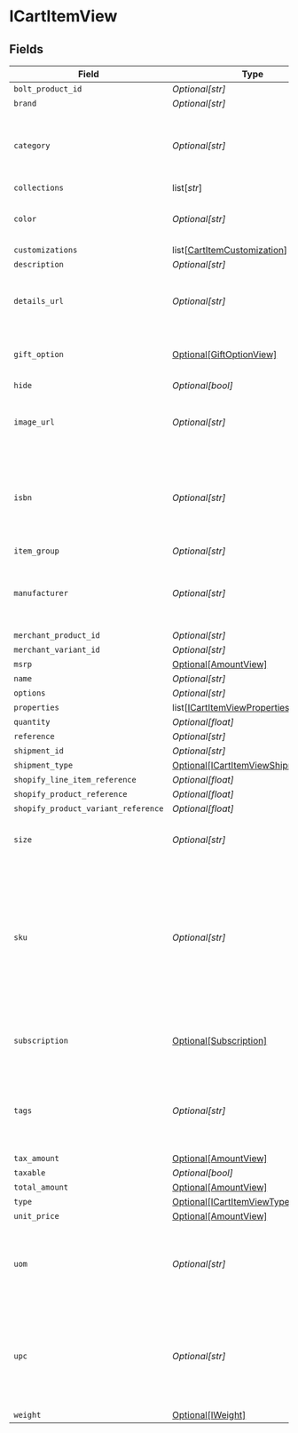 # ICartItemView


## Fields

| Field                                                                                                                           | Type                                                                                                                            | Required                                                                                                                        | Description                                                                                                                     | Example                                                                                                                         |
| ------------------------------------------------------------------------------------------------------------------------------- | ------------------------------------------------------------------------------------------------------------------------------- | ------------------------------------------------------------------------------------------------------------------------------- | ------------------------------------------------------------------------------------------------------------------------------- | ------------------------------------------------------------------------------------------------------------------------------- |
| `bolt_product_id`                                                                                                               | *Optional[str]*                                                                                                                 | :heavy_minus_sign:                                                                                                              | N/A                                                                                                                             |                                                                                                                                 |
| `brand`                                                                                                                         | *Optional[str]*                                                                                                                 | :heavy_minus_sign:                                                                                                              | N/A                                                                                                                             |                                                                                                                                 |
| `category`                                                                                                                      | *Optional[str]*                                                                                                                 | :heavy_minus_sign:                                                                                                              | Used to define a product category associated with the item.                                                                     | bags                                                                                                                            |
| `collections`                                                                                                                   | list[*str*]                                                                                                                     | :heavy_minus_sign:                                                                                                              | N/A                                                                                                                             |                                                                                                                                 |
| `color`                                                                                                                         | *Optional[str]*                                                                                                                 | :heavy_minus_sign:                                                                                                              | Used to define the color of the item.                                                                                           | Bolt Blue                                                                                                                       |
| `customizations`                                                                                                                | list[[CartItemCustomization](../../models/shared/cartitemcustomization.md)]                                                     | :heavy_minus_sign:                                                                                                              | N/A                                                                                                                             |                                                                                                                                 |
| `description`                                                                                                                   | *Optional[str]*                                                                                                                 | :heavy_minus_sign:                                                                                                              | N/A                                                                                                                             |                                                                                                                                 |
| `details_url`                                                                                                                   | *Optional[str]*                                                                                                                 | :heavy_minus_sign:                                                                                                              | Used to provide a link to the item's product page.                                                                              | https://boltswagstore.com/products/123456                                                                                       |
| `gift_option`                                                                                                                   | [Optional[GiftOptionView]](../../models/shared/giftoptionview.md)                                                               | :heavy_minus_sign:                                                                                                              | Defines which gift options are hidden.                                                                                          |                                                                                                                                 |
| `hide`                                                                                                                          | *Optional[bool]*                                                                                                                | :heavy_minus_sign:                                                                                                              | N/A                                                                                                                             |                                                                                                                                 |
| `image_url`                                                                                                                     | *Optional[str]*                                                                                                                 | :heavy_minus_sign:                                                                                                              | Used to provide a link to the image associated with the item.                                                                   | https://boltswagstore.com/products/123456/images/1.png                                                                          |
| `isbn`                                                                                                                          | *Optional[str]*                                                                                                                 | :heavy_minus_sign:                                                                                                              | Used to define the International Standard Book Number associated with the book.                                                 | 9780091347314                                                                                                                   |
| `item_group`                                                                                                                    | *Optional[str]*                                                                                                                 | :heavy_minus_sign:                                                                                                              | N/A                                                                                                                             |                                                                                                                                 |
| `manufacturer`                                                                                                                  | *Optional[str]*                                                                                                                 | :heavy_minus_sign:                                                                                                              | Used to define the organization that manufactured the item.                                                                     | Bolt Textiles USA                                                                                                               |
| `merchant_product_id`                                                                                                           | *Optional[str]*                                                                                                                 | :heavy_minus_sign:                                                                                                              | N/A                                                                                                                             |                                                                                                                                 |
| `merchant_variant_id`                                                                                                           | *Optional[str]*                                                                                                                 | :heavy_minus_sign:                                                                                                              | N/A                                                                                                                             |                                                                                                                                 |
| `msrp`                                                                                                                          | [Optional[AmountView]](../../models/shared/amountview.md)                                                                       | :heavy_minus_sign:                                                                                                              | N/A                                                                                                                             |                                                                                                                                 |
| `name`                                                                                                                          | *Optional[str]*                                                                                                                 | :heavy_minus_sign:                                                                                                              | N/A                                                                                                                             |                                                                                                                                 |
| `options`                                                                                                                       | *Optional[str]*                                                                                                                 | :heavy_minus_sign:                                                                                                              | N/A                                                                                                                             |                                                                                                                                 |
| `properties`                                                                                                                    | list[[ICartItemViewProperties](../../models/shared/icartitemviewproperties.md)]                                                 | :heavy_minus_sign:                                                                                                              | N/A                                                                                                                             |                                                                                                                                 |
| `quantity`                                                                                                                      | *Optional[float]*                                                                                                               | :heavy_minus_sign:                                                                                                              | N/A                                                                                                                             | 1                                                                                                                               |
| `reference`                                                                                                                     | *Optional[str]*                                                                                                                 | :heavy_minus_sign:                                                                                                              | N/A                                                                                                                             |                                                                                                                                 |
| `shipment_id`                                                                                                                   | *Optional[str]*                                                                                                                 | :heavy_minus_sign:                                                                                                              | N/A                                                                                                                             |                                                                                                                                 |
| `shipment_type`                                                                                                                 | [Optional[ICartItemViewShipmentType]](../../models/shared/icartitemviewshipmenttype.md)                                         | :heavy_minus_sign:                                                                                                              | N/A                                                                                                                             |                                                                                                                                 |
| `shopify_line_item_reference`                                                                                                   | *Optional[float]*                                                                                                               | :heavy_minus_sign:                                                                                                              | N/A                                                                                                                             |                                                                                                                                 |
| `shopify_product_reference`                                                                                                     | *Optional[float]*                                                                                                               | :heavy_minus_sign:                                                                                                              | N/A                                                                                                                             |                                                                                                                                 |
| `shopify_product_variant_reference`                                                                                             | *Optional[float]*                                                                                                               | :heavy_minus_sign:                                                                                                              | N/A                                                                                                                             |                                                                                                                                 |
| `size`                                                                                                                          | *Optional[str]*                                                                                                                 | :heavy_minus_sign:                                                                                                              | Used to define the size of the item.                                                                                            | Large                                                                                                                           |
| `sku`                                                                                                                           | *Optional[str]*                                                                                                                 | :heavy_minus_sign:                                                                                                              | Used to define an alpha-numeric Stock Keeping Unit associated with the item as it is mapped to your internal product catalogue. | BOLT-SKU_100                                                                                                                    |
| `subscription`                                                                                                                  | [Optional[Subscription]](../../models/shared/subscription.md)                                                                   | :heavy_minus_sign:                                                                                                              | Describes a product added as a recurring subscription.                                                                          |                                                                                                                                 |
| `tags`                                                                                                                          | *Optional[str]*                                                                                                                 | :heavy_minus_sign:                                                                                                              | Used to define a comma-separated list of tags associated with the item.                                                         | tote, blue, linen, eco-friendly                                                                                                 |
| `tax_amount`                                                                                                                    | [Optional[AmountView]](../../models/shared/amountview.md)                                                                       | :heavy_minus_sign:                                                                                                              | N/A                                                                                                                             |                                                                                                                                 |
| `taxable`                                                                                                                       | *Optional[bool]*                                                                                                                | :heavy_minus_sign:                                                                                                              | N/A                                                                                                                             |                                                                                                                                 |
| `total_amount`                                                                                                                  | [Optional[AmountView]](../../models/shared/amountview.md)                                                                       | :heavy_minus_sign:                                                                                                              | N/A                                                                                                                             |                                                                                                                                 |
| `type`                                                                                                                          | [Optional[ICartItemViewType]](../../models/shared/icartitemviewtype.md)                                                         | :heavy_minus_sign:                                                                                                              | N/A                                                                                                                             |                                                                                                                                 |
| `unit_price`                                                                                                                    | [Optional[AmountView]](../../models/shared/amountview.md)                                                                       | :heavy_minus_sign:                                                                                                              | N/A                                                                                                                             |                                                                                                                                 |
| `uom`                                                                                                                           | *Optional[str]*                                                                                                                 | :heavy_minus_sign:                                                                                                              | Used to define the unit of measure used to describe the product.                                                                | inches                                                                                                                          |
| `upc`                                                                                                                           | *Optional[str]*                                                                                                                 | :heavy_minus_sign:                                                                                                              | Used to define the 12-digit Universal Product Code (a barcode) associated with the item worldwide.                              | 825764603119                                                                                                                    |
| `weight`                                                                                                                        | [Optional[IWeight]](../../models/shared/iweight.md)                                                                             | :heavy_minus_sign:                                                                                                              | N/A                                                                                                                             |                                                                                                                                 |